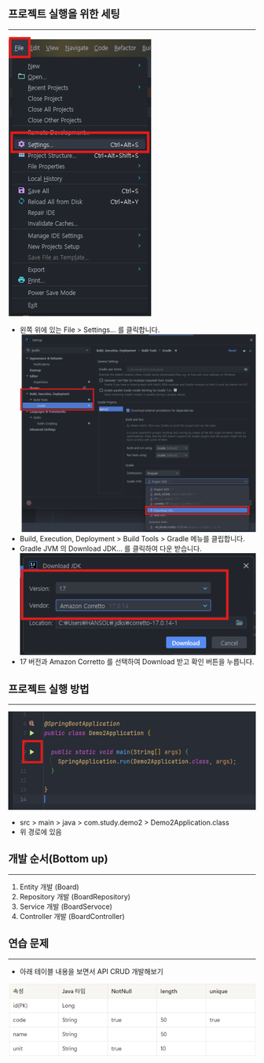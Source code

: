 ## 프로젝트 실행을 위한 세팅  
---  
![IMAGE](https://raw.githubusercontent.com/nogi-bot/resources/main/chatgptisgod/images/07a8cecc-45d7-40cc-8304-6ee8810c81bd-image.png)  
* 왼쪽 위에 있는 File > Settings… 를 클릭합니다.   
![IMAGE](https://raw.githubusercontent.com/nogi-bot/resources/main/chatgptisgod/images/2fd6f0ee-a5dd-49b8-af63-e30a7590f868-image.png)  
* Build, Execution, Deployment > Build Tools > Gradle 메뉴를 클립합니다.  
* Gradle JVM 의 Download JDK… 를 클릭하여 다운 받습니다.  
![IMAGE](https://raw.githubusercontent.com/nogi-bot/resources/main/chatgptisgod/images/6c9da07f-b4ba-4078-9ff7-ca1b4e335ee3-image.png)  
* 17 버전과 Amazon Corretto 를 선택하여 Download 받고 확인 버튼을 누릅니다.  
## 프로젝트 실행 방법  
---  
![IMAGE](https://raw.githubusercontent.com/nogi-bot/resources/main/chatgptisgod/images/65d3e532-9dcf-488b-8454-eada8f72c2bd-image.png)  
* src > main > java > com.study.demo2 > Demo2Application.class  
* 위 경로에 있음  
## 개발 순서(Bottom up)  
---  
1. Entity 개발 (Board)  
1. Repository 개발 (BoardRepository)  
1. Service 개발 (BoardServoce)  
1. Controller 개발 (BoardController)  
## 연습 문제  
---  
* 아래 테이블 내용을 보면서 API CRUD 개발해보기  
  
![IMAGE](https://raw.githubusercontent.com/nogi-bot/resources/main/chatgptisgod/images/6ded312d-57a1-4818-aaa4-7ae52e15160e-image.png)  
